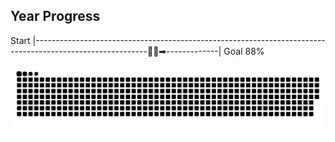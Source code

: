 ## Year Progress
Start |----------------------------------------------------------------------------------------------------------🚴‍♂️➡-------------| Goal 88%

![github-contribution-grid-snake](https://raw.githubusercontent.com/takumi12311123/takumi12311123/master/img/snake.svg) 
